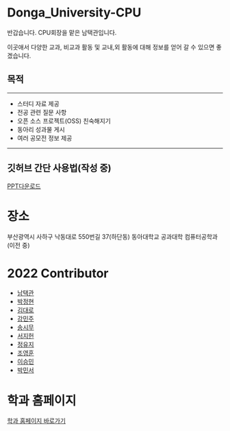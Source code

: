 # Donga_University-CPU
반갑습니다. CPU회장을 맡은 남택관입니다.

이곳애서 다양한 교과, 비교과 활동 및 교내,외 활동에 대해 정보를 얻어 갈 수 있으면 좋겠습니다.<P>

## 목적
-----
- 스터디 자료 제공
- 전공 관련 질문 사항 
- 오픈 소스 프로젝트(OSS) 친숙해지기
- 동아리 성과물 게시
- 여러 공모전 정보 제공
----

## 깃허브 간단 사용법(작성 중)
[PPT다운로드]()


# 장소
부산광역시 사하구 낙동대로 550번길 37(하단동) 동아대학교 공과대학 컴퓨터공학과 (이전 중)


# 2022 Contributor
  
- [남택관](https://github.com/)
- [박정현](https://github.com/pwjdgus)
- [김대로](https://github.com/dhfgoeofh)
- [강민주](https://github.com/blueberrygrape)
- [송시무](https://github.com/SIMOOLOOK)
- [서지헌](https://github.com/)
- [정유지](https://github.com/)
- [조영훈](https://github.com/JOyagdol)
- [이승민](https://github.com/leeseungmin-kr)
- [박민서](https://github.com/)




# 학과 홈페이지 

[학과 홈페이지 바로가기](http://computer.donga.ac.kr/sites/computer/index.do)



